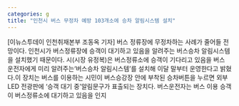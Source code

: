 ```yaml
---
categories: g
title: "인천시 버스 무정차 예방 103개소에 승차 알림시스템 설치"
---
```

[이뉴스투데이 인천취재본부 조동옥 기자] 버스 정류장에 무정차하는 사례가 줄어들 전망이다. 인천시가 버스정류장에 승객이 대기하고 있음을 알려주는 버스승차 알림시스템을 설치했기 때문이다. 시(시장 유정복)은 버스정류소에 승객이 기다리고 있음을 버스 운전자에게 미리 알려주는‘버스승차 알림시스템’를 설치해 이달 말부터 운영한다고 밝혔다.이 장치는 버스를 이용하는 시민이 버스승강장 안에 부착된 승차버튼을 누르면 외부 LED 전광판에 ‘승객 대기 중’알림문구가 표출되는 장치다. 버스운전자는 버스 이용 승객이 버스정류소에 대기하고 있음을 인지